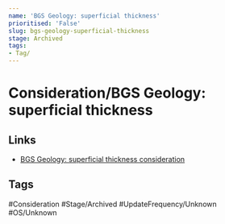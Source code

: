 ```yaml
---
name: 'BGS Geology: superficial thickness'
prioritised: 'False'
slug: bgs-geology-superficial-thickness
stage: Archived
tags:
- Tag/
---
```


# Consideration/BGS Geology: superficial thickness



## Links

* [BGS Geology: superficial thickness consideration](https://design.planning.data.gov.uk/planning-consideration/bgs-geology-superficial-thickness)

## Tags

#Consideration #Stage/Archived #UpdateFrequency/Unknown #OS/Unknown